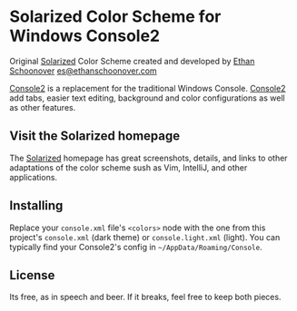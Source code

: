 # Solarized Color Scheme for Windows Console2

Original [Solarized] Color Scheme created and developed by [Ethan Schoonover][Solarized]  <es@ethanschoonover.com>

[Console2] is a replacement for the traditional Windows Console. [Console2] add tabs, easier text editing, background and color configurations as well as other features.

## Visit the Solarized homepage

The [Solarized] homepage has great screenshots, details, and links to other adaptations of the color scheme sush as Vim, IntelliJ, and other applications.

## Installing

Replace your `console.xml` file's `<colors>` node with the one from this project's `console.xml` (dark theme) or `console.light.xml` (light). You can typically find your Console2's config in `~/AppData/Roaming/Console`.

## License

Its free, as in speech and beer. If it breaks, feel free to keep both pieces.

[Solarized]:         http://ethanschoonover.com/solarized        "Solarized Homepage: Precision colors for machines and people"
[Console2]:          http://sourceforge.net/projects/console     "Console2 Project Homeage"
